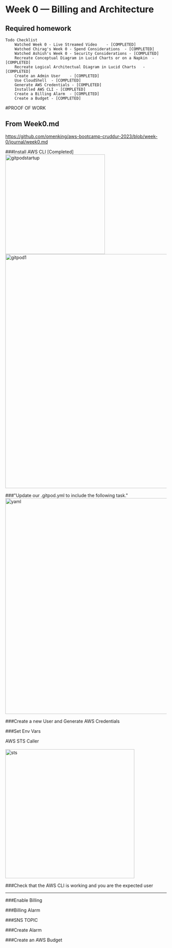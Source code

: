 # Week 0 — Billing and Architecture

## Required homework
```
Todo Checklist
	Watched Week 0 - Live Streamed Video	- [COMPLETED]
	Watched Chirag's Week 0 - Spend Considerations	- [COMPLETED]
	Watched Ashish's Week 0 - Security Considerations - [COMPLETED]
	Recreate Conceptual Diagram in Lucid Charts or on a Napkin	- [COMPLETED]
	Recreate Logical Architectual Diagram in Lucid Charts	- [COMPLETED]
	Create an Admin User	- [COMPLETED]
	Use CloudShell	- [COMPLETED]
	Generate AWS Credentials - [COMPLETED] 
	Installed AWS CLI - [COMPLETED]
	Create a Billing Alarm	- [COMPLETED] 
	Create a Budget - [COMPLETED]
```


#PROOF OF WORK

## From Week0.md 
https://github.com/omenking/aws-bootcamp-cruddur-2023/blob/week-0/journal/week0.md

###Install AWS CLI [Completed]
<br>
<img width="311" alt="gitpodstartup" src="https://user-images.githubusercontent.com/77585708/219138773-f8103e21-f89f-449a-a9ff-c7358dfcde32.png">
<br>
<img width="731" alt="gitpod1" src="https://user-images.githubusercontent.com/77585708/219138794-698afdfa-09d6-4122-9b98-0642ed2e9643.png">
<br>

###"Update our .gitpod.yml to include the following task."
<br>
<img width="674" alt="yaml" src="https://user-images.githubusercontent.com/77585708/219138699-7e266fa7-a424-4448-b3fd-ddfe5531bc9f.png">
<br>

###Create a new User and Generate AWS Credentials
<sceenshot>

###Set Env Vars
<screenshot>

AWS STS Caller
<br>	
<img width="403" alt="sts" src="https://user-images.githubusercontent.com/77585708/219139244-4836c149-8068-4840-9f81-cf91d25f853e.png">
<br>

###Check that the AWS CLI is working and you are the expected user
<screenshot>

-----------------------------------------------------------------------------------------------
###Enable Billing
<screen shots>

###Billing Alarm
<screen shots>

###SNS TOPIC
<screen shots>

###Create Alarm


###Create an AWS Budget
<screen shots>
	
